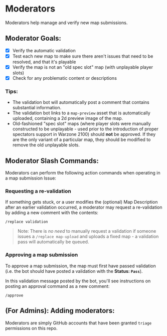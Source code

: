 # Moderators

Moderators help manage and verify new map submissions.

## Moderator Goals:

- [x] Verify the automatic validation
- [x] Test each new map to make sure there aren't issues that need to be resolved, and that it's playable
- [x] Verify the map is not an "old spec slot" map (with unplayable player slots)
- [x] Check for any problematic content or descriptions

### Tips:

- The validation bot will automatically post a comment that contains substantial information.
- The validation bot links to a `map-preview` asset that is automatically uploaded, containing a 2d preview image of the map.
- Old-fashioned "spec slot" maps (where player slots were manually constructed to be unplayable - used prior to the introduction of proper spectators support in Warzone 2100) should **not** be approved. If they are the only variant of a particular map, they should be modified to remove the old unplayable slots.

## Moderator Slash Commands:

Moderators can perform the following action commands when operating in a map submission Issue:

### Requesting a re-validation

If something gets stuck, or a user modifies the (optional) Map Description after an earlier validation occurred,
a moderator may request a re-validation by adding a new comment with the contents:

```
/replace validation
```

> Note: There is _no need_ to manually request a validation if someone issues a `/replace map-upload` and uploads a fixed map - a validation pass will automatically be queued.

### Approving a map submission

To approve a map submission, the map must first have passed validation (i.e. the bot should have posted a validation with the **Status: `Pass`**).

In this validation message posted by the bot, you'll see instructions on posting an approval command as a new comment:

```
/approve
```

## (For Admins): Adding moderators:

Moderators are simply GitHub accounts that have been granted `triage` permissions on this repo.
